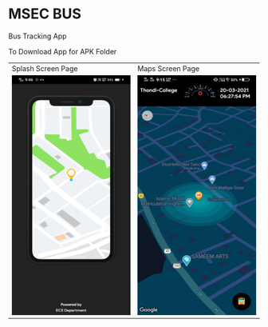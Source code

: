 # MSEC BUS 
Bus Tracking App

To Download App for
APK Folder
<table>
  <tr>
    <td>Splash Screen Page</td>
     <td>Maps Screen Page</td>
  </tr>
  <tr>
     <td><img src="pics/spl.jpeg" width=270 height=480></td>
    <td><img src="pics/map.jpg" width=270 height=480></td>

  </tr>
 </table>
